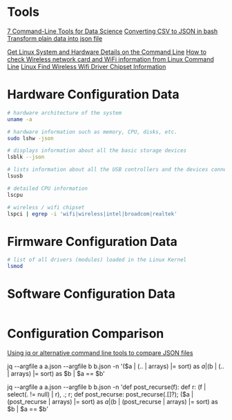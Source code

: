 
# Tools
[7 Command-Line Tools for Data Science](https://www.datascienceworkshops.com/blog/seven-command-line-tools-for-data-science/)
[Converting CSV to JSON in bash](https://stackoverflow.com/questions/44780761/converting-csv-to-json-in-bash)
[Transform plain data into json file](https://unix.stackexchange.com/questions/370032/transform-plain-data-into-json-file)

[Get Linux System and Hardware Details on the Command Line](https://vitux.com/get-linux-system-and-hardware-details-on-the-command-line/)
[How to check Wireless network card and WiFi information from Linux Command Line](https://www.2daygeek.com/linux-find-out-wireless-network-wifi-speed-signal-strength-quality/)
[Linux Find Wireless Wifi Driver Chipset Information](https://www.cyberciti.biz/faq/linux-find-wireless-driver-chipset/)

# Hardware Configuration Data

```bash
# hardware architecture of the system
uname -a

# hardware information such as memory, CPU, disks, etc.
sudo lshw -json

# displays information about all the basic storage devices
lsblk --json

# lists information about all the USB controllers and the devices connected
lsusb

# detailed CPU information
lscpu

# wireless / wifi chipset
lspci | egrep -i 'wifi|wireless|intel|broadcom|realtek'
```

# Firmware Configuration Data
```bash
# list of all drivers (modules) loaded in the Linux Kernel
lsmod
```

# Software Configuration Data
```bash
```


# Configuration Comparison
[Using jq or alternative command line tools to compare JSON files](https://stackoverflow.com/questions/31930041/using-jq-or-alternative-command-line-tools-to-compare-json-files)

jq --argfile a a.json --argfile b b.json -n '($a | (.. | arrays) |= sort) as $a | ($b | (.. | arrays) |= sort) as $b | $a == $b'

jq --argfile a a.json --argfile b b.json -n 'def post_recurse(f): def r: (f | select(. != null) | r), .; r; def post_recurse: post_recurse(.[]?); ($a | (post_recurse | arrays) |= sort) as $a | ($b | (post_recurse | arrays) |= sort) as $b | $a == $b'
